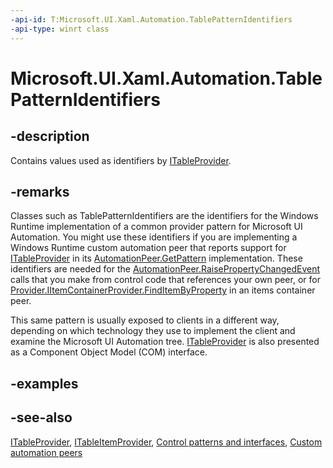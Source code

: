 ```yaml
---
-api-id: T:Microsoft.UI.Xaml.Automation.TablePatternIdentifiers
-api-type: winrt class
---
```


<!-- Class syntax.
public class TablePatternIdentifiers : Windows.UI.Xaml.Automation.ITablePatternIdentifiers
-->

# Microsoft.UI.Xaml.Automation.TablePatternIdentifiers

## -description
Contains values used as identifiers by [ITableProvider](../microsoft.ui.xaml.automation.provider/itableprovider.md).

## -remarks
Classes such as TablePatternIdentifiers are the identifiers for the Windows Runtime implementation of a common provider pattern for Microsoft UI Automation. You might use these identifiers if you are implementing a Windows Runtime custom automation peer that reports support for [ITableProvider](../microsoft.ui.xaml.automation.provider/itableprovider.md) in its [AutomationPeer.GetPattern](../microsoft.ui.xaml.automation.peers/automationpeer_getpattern_1700082720.md) implementation. These identifiers are needed for the [AutomationPeer.RaisePropertyChangedEvent](../microsoft.ui.xaml.automation.peers/automationpeer_raisepropertychangedevent_482333374.md) calls that you make from control code that references your own peer, or for [Provider.IItemContainerProvider.FindItemByProperty](../microsoft.ui.xaml.automation.provider/iitemcontainerprovider_finditembyproperty_632840925.md) in an items container peer.

This same pattern is usually exposed to clients in a different way, depending on which technology they use to implement the client and examine the Microsoft UI Automation tree. [ITableProvider](/windows/desktop/api/uiautomationcore/nn-uiautomationcore-itableprovider) is also presented as a Component Object Model (COM) interface.

## -examples

## -see-also
[ITableProvider](../microsoft.ui.xaml.automation.provider/itableprovider.md), [ITableItemProvider](../microsoft.ui.xaml.automation.provider/itableitemprovider.md), [Control patterns and interfaces](/windows/uwp/accessibility/control-patterns-and-interfaces), [Custom automation peers](/windows/uwp/accessibility/custom-automation-peers)
